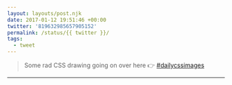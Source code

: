 ```yaml
---
layout: layouts/post.njk
date: 2017-01-12 19:51:46 +00:00
twitter: '819632985657905152'
permalink: /status/{{ twitter }}/
tags: 
  - tweet
---
```


> Some rad CSS drawing going on over here 👉 [#dailycssimages](https://twitter.com/hashtag/dailycssimages)

---
